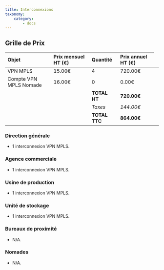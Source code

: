 ```yaml
---
title: Interconnexions
taxonomy:
    category:
        - docs
---
```


## Grille de Prix

|  Objet  |  Prix mensuel HT (€)  |  Quantité  |  Prix annuel HT (€)  |
|  :-----          |  :-----          |  :-----          |  :-----          |
|  VPN MPLS |  15.00€ |  4 |  720.00€ |
|  Compte VPN MPLS Nomade |  16.00€ |  0 |  0.00€ |
<td colspan=1>  | **TOTAL HT** | **720.00€** |
<td colspan=1>  | *Taxes* | *144.00€* |
<td colspan=1>  | **TOTAL TTC** | **864.00€** |

### Direction générale

* 1 interconnexion VPN MPLS.

### Agence commerciale

* 1 interconnexion VPN MPLS.

### Usine de production

* 1 interconnexion VPN MPLS.

### Unité de stockage

* 1 interconnexion VPN MPLS.

### Bureaux de proximité

* N/A.

### Nomades

* N/A.
